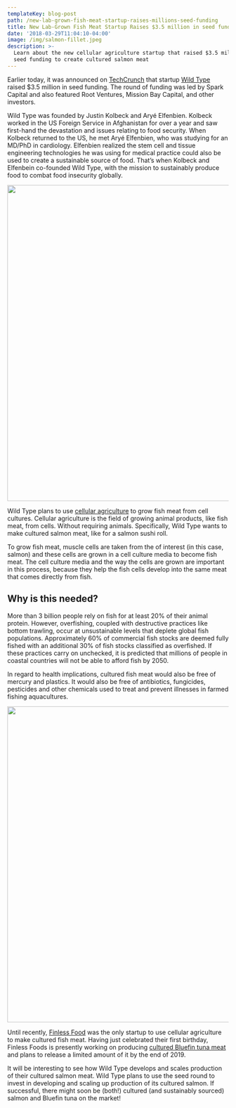 ```yaml
---
templateKey: blog-post
path: /new-lab-grown-fish-meat-startup-raises-millions-seed-funding
title: New Lab-Grown Fish Meat Startup Raises $3.5 million in seed funding
date: '2018-03-29T11:04:10-04:00'
image: /img/salmon-fillet.jpeg
description: >-
  Learn about the new cellular agriculture startup that raised $3.5 million in
  seed funding to create cultured salmon meat
---
```

Earlier today, it was announced on [TechCrunch](//techcrunch.com/2018/03/29/wild-type-raises-3-5m-to-reinvent-meat-for-the-21st-century/) that startup [Wild Type](//www.thewildtype.com/) raised $3.5 million in seed funding. The round of funding was led by Spark Capital and also featured Root Ventures, Mission Bay Capital, and other investors.

Wild Type was founded by Justin Kolbeck and Aryé Elfenbien. Kolbeck worked in the US Foreign Service in Afghanistan for over a year and saw first-hand the devastation and issues relating to food security. When Kolbeck returned to the US, he met Aryé Elfenbien, who was studying for an MD/PhD in cardiology. Elfenbien realized the stem cell and tissue engineering technologies he was using for medical practice could also be used to create a sustainable source of food. That’s when Kolbeck and Elfenbein co-founded Wild Type, with the mission to sustainably produce food to combat food insecurity globally.

<img src="/img/salmon-fillet.jpeg" width="720px"/>

Wild Type plans to use [cellular agriculture](//www.cell.ag/cellular-agriculture-future-of-food/) to grow fish meat from cell cultures. Cellular agriculture is the field of growing animal products, like fish meat, from cells. Without requiring animals. Specifically, Wild Type wants to make cultured salmon meat, like for a salmon sushi roll.

To grow fish meat, muscle cells are taken from the of interest (in this case, salmon) and these cells are grown in a cell culture media to become fish meat. The cell culture media and the way the cells are grown are important in this process, because they help the fish cells develop into the same meat that comes directly from fish.

## Why is this needed?

More than 3 billion people rely on fish for at least 20% of their animal protein. However, overfishing, coupled with destructive practices like bottom trawling, occur at unsustainable levels that deplete global fish populations. Approximately 60% of commercial fish stocks are deemed fully fished with an additional 30% of fish stocks classified as overfished. If these practices carry on unchecked, it is predicted that millions of people in coastal countries will not be able to afford fish by 2050.

In regard to health implications, cultured fish meat would also be free of mercury and plastics. It would also be free of antibiotics, fungicides, pesticides and other chemicals used to treat and prevent illnesses in farmed fishing aquacultures.

<img src="/img/market-fish-fish-market-food.jpg" width="720px"/>

Until recently, [Finless Food](//www.finlessfoods.com) was the only startup to use cellular agriculture to make cultured fish meat. Having just celebrated their first birthday, Finless Foods is presently working on producing [cultured Bluefin tuna meat](//www.cell.ag/cell-ag-goes-fishing) and plans to release a limited amount of it by the end of 2019.

It will be interesting to see how Wild Type develops and scales production of their cultured salmon meat. Wild Type plans to use the seed round to invest in developing and scaling up production of its cultured salmon. If successful, there might soon be (both!) cultured (and sustainably sourced) salmon and Bluefin tuna on the market!
